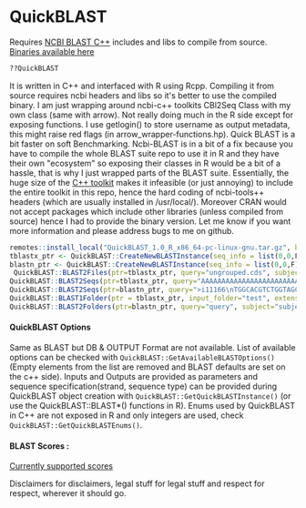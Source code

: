# QuickBLAST

Requires [NCBI BLAST C++](https://github.com/ncbi/ncbi-cxx-toolkit-public) includes and libs to compile from source. [Binaries available here](https://github.com/vizkidd/QuickBLAST/releases/tag/binaries)


```R
??QuickBLAST
```

 It is written in C++ and interfaced with R using Rcpp. Compiling it from source requires ncbi headers and libs so it's better to use the compiled binary. I am just wrapping around ncbi-c++ toolkits CBl2Seq Class with my own class (same with arrow). Not really doing much in the R side except for exposing functions. I use getlogin() to store username as output metadata, this might raise red flags (in arrow_wrapper-functions.hp). Quick BLAST is a bit faster on soft Benchmarking.  Ncbi-BLAST is in a bit of a fix because you have to compile the whole BLAST suite repo to use it in R and they have their own "ecosystem" so exposing their classes in R would be a bit of a hassle, that is why I just wrapped parts of the BLAST suite. Essentially, the huge size of the [C++ toolkit](https://github.com/ncbi/ncbi-cxx-toolkit-public) makes it infeasible (or just annoying) to include the entire toolkit in this repo, hence the hard coding of ncbi-tools++ headers (which are usually installed in /usr/local/). Moreover CRAN would not accept packages which include other libraries (unless compiled from source) hence I had to provide the binary version. Let me know if you want more information and please address bugs to me on github.

```R
remotes::install_local("QuickBLAST_1.0_R_x86_64-pc-linux-gnu.tar.gz", build=F)
tblastx_ptr <- QuickBLAST::CreateNewBLASTInstance(seq_info = list(0,0,F), program = "tblastx", options = list("evalue"=1e-05, "pident"=0.75, "qcovhsp_perc"=0.75))
blastn_ptr <- QuickBLAST::CreateNewBLASTInstance(seq_info = list(0,0,F), program = "blastn", options = "")
 QuickBLAST::BLAST2Files(ptr=tblastx_ptr, query="ungrouped.cds", subject="ungrouped.cds", out_file="out.tmp", seq_limit=1000, show_progress=T,return_values=F, num_threads=5)
QuickBLAST::BLAST2Seqs(ptr=tblastx_ptr, query="AAAAAAAAAAAAAAAAAAAAAAAAAAATTTTTTTTTTTTTTTTTTTTCCCCCCCCCCCCCCCCCCCCCCCCCCCCCCGGGGGGGGGGGGGGGGGGGGGG", subject="TTTTTTTTTTTTTTTTTTTTTTCCCCCCCCCCCCCCCCCCCCCCCCCCCCCCC")
QuickBLAST::BLAST2Seqs(ptr=blastn_ptr, query=">i11166\nTGGCACGTCTGGTAGCAGTTTGCAGGGAAGGGGAAGAGGAATACCCGTTTCTCGCCAGACAGATCC", subject=">i11167\nATGGCACGTCTGGTAGCAGTTTGCAGGGAAGGGGAAGAGGAATACCCGTTTCTCGCCAGACAGATCCCCCTCTTCATCGATGACACTCTCACGATGGTGATGGAGTTTTCCGATAGCGTCATGG")
QuickBLAST::BLAST1Folder(ptr = tblastx_ptr, input_folder="test", extension= ".cds", out_folder="test_out", num_threads=7, reciprocal_hits=F)
QuickBLAST::BLAST2Folders(ptr=blastn_ptr, query="query", subject="subject", extension = ".cds", out_folder="test2_out", num_threads=8, reciprocal_hits=F)

```

<a name="blast_options"/>

#### QuickBLAST Options 
    
   Same as BLAST but DB & OUTPUT Format are not available. List of available options can be checked with `QuickBLAST::GetAvailableBLASTOptions()` (Empty elements from the list are removed and BLAST defaults are set on the c++ side). Inputs and Outputs are provided as parameters and sequence specification(strand, sequence type) can be provided during QuickBLAST object creation with `QuickBLAST::GetQuickBLASTInstance()` (or use the QuickBLAST::BLAST*() functions in R). Enums used by QuickBLAST in C++ are not exposed in R and only integers are used, check `QuickBLAST::GetQuickBLASTEnums()`.

#### BLAST Scores :

[Currently supported scores](https://www.ncbi.nlm.nih.gov/IEB/ToolBox/CPP_DOC/lxr/source/include/objects/seqalign/Seq_align.hpp#0128)


Disclaimers for disclaimers, legal stuff for legal stuff and respect for respect, wherever it should go.
